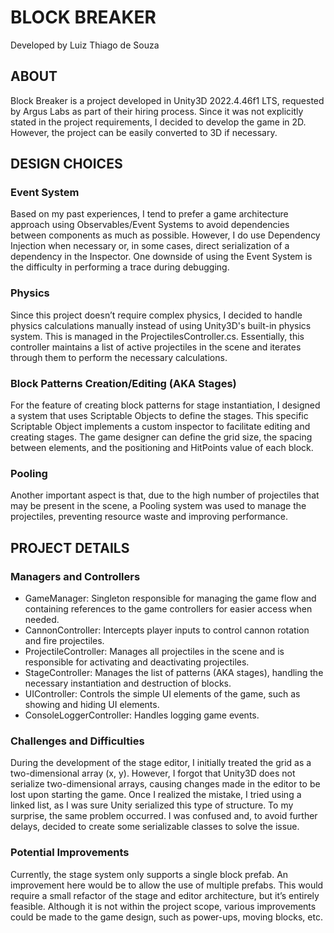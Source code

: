 # BLOCK BREAKER
Developed by Luiz Thiago de Souza

## ABOUT

Block Breaker is a project developed in Unity3D 2022.4.46f1 LTS, requested by Argus Labs as part of their hiring process.
Since it was not explicitly stated in the project requirements, I decided to develop the game in 2D. However, the project can be easily converted to 3D if necessary.

## DESIGN CHOICES

### Event System

Based on my past experiences, I tend to prefer a game architecture approach using Observables/Event Systems to avoid dependencies between components as much as possible. However, I do use Dependency Injection when necessary or, in some cases, direct serialization of a dependency in the Inspector.
One downside of using the Event System is the difficulty in performing a trace during debugging.

### Physics

Since this project doesn’t require complex physics, I decided to handle physics calculations manually instead of using Unity3D's built-in physics system. This is managed in the ProjectilesController.cs. Essentially, this controller maintains a list of active projectiles in the scene and iterates through them to perform the necessary calculations.

### Block Patterns Creation/Editing (AKA Stages)

For the feature of creating block patterns for stage instantiation, I designed a system that uses Scriptable Objects to define the stages. This specific Scriptable Object implements a custom inspector to facilitate editing and creating stages. The game designer can define the grid size, the spacing between elements, and the positioning and HitPoints value of each block.

### Pooling

Another important aspect is that, due to the high number of projectiles that may be present in the scene, a Pooling system was used to manage the projectiles, preventing resource waste and improving performance.

## PROJECT DETAILS

### Managers and Controllers

- GameManager: Singleton responsible for managing the game flow and containing references to the game controllers for easier access when needed.
- CannonController: Intercepts player inputs to control cannon rotation and fire projectiles.
- ProjectileController: Manages all projectiles in the scene and is responsible for activating and deactivating projectiles.
- StageController: Manages the list of patterns (AKA stages), handling the necessary instantiation and destruction of blocks.
- UIController: Controls the simple UI elements of the game, such as showing and hiding UI elements.
- ConsoleLoggerController: Handles logging game events.

### Challenges and Difficulties

During the development of the stage editor, I initially treated the grid as a two-dimensional array (x, y). However, I forgot that Unity3D does not serialize two-dimensional arrays, causing changes made in the editor to be lost upon starting the game.
Once I realized the mistake, I tried using a linked list, as I was sure Unity serialized this type of structure. To my surprise, the same problem occurred. I was confused and, to avoid further delays, decided to create some serializable classes to solve the issue.

### Potential Improvements

Currently, the stage system only supports a single block prefab. An improvement here would be to allow the use of multiple prefabs. This would require a small refactor of the stage and editor architecture, but it’s entirely feasible.
Although it is not within the project scope, various improvements could be made to the game design, such as power-ups, moving blocks, etc.
